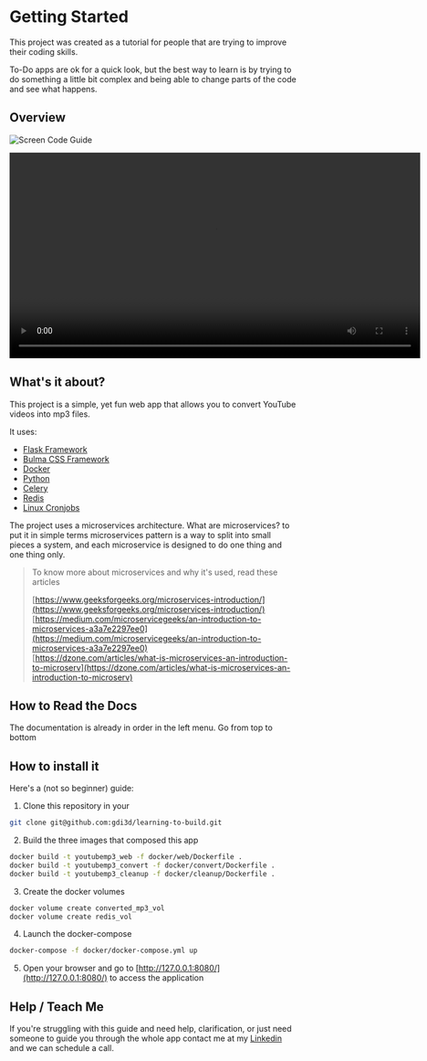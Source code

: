 # Getting Started

This project was created as a tutorial for people that are trying to improve their coding skills.

To-Do apps are ok for a quick look, but the best way to learn is by trying to do something a little bit complex and being able to change parts of the code and see what happens.

## Overview

![Screen Code Guide](/images/screen-code-guide.png)

<center>
<video width="720" controls>
  <source src="https://user-images.githubusercontent.com/4661798/181342079-e9b51d45-33b0-4e12-819f-12a9739495e0.mp4" type="video/mp4">
</video>
</center>

## What's it about?

This project is a simple, yet fun web app that allows you to convert YouTube videos into mp3 files.

It uses:

- [Flask Framework](https://flask.palletsprojects.com/en/2.1.x/)
- [Bulma CSS Framework](https://bulma.io/)
- [Docker](https://www.docker.com/get-started/)
- [Python](https://www.python.org/)
- [Celery](https://docs.celeryq.dev/en/stable/index.html)
- [Redis](https://redis.io/)
- [Linux Cronjobs](https://www.educba.com/cron-in-linux/)

The project uses a microservices architecture. What are microservices? to put it in simple terms microservices pattern is a way to split into small pieces a system, and each microservice is designed to do one thing and one thing only.

> To know more about microservices and why it's used, read these articles
> 
> [https://www.geeksforgeeks.org/microservices-introduction/](https://www.geeksforgeeks.org/microservices-introduction/)  
> [https://medium.com/microservicegeeks/an-introduction-to-microservices-a3a7e2297ee0](https://medium.com/microservicegeeks/an-introduction-to-microservices-a3a7e2297ee0)  
> [https://dzone.com/articles/what-is-microservices-an-introduction-to-microserv](https://dzone.com/articles/what-is-microservices-an-introduction-to-microserv)

## How to Read the Docs

The documentation is already in order in the left menu. Go from top to bottom

## How to install it

Here's a (not so beginner) guide:

1. Clone this repository in your
  
  ```bash
  git clone git@github.com:gdi3d/learning-to-build.git
  ```
   
2. Build the three images that composed this app  
  
  ```bash
  docker build -t youtubemp3_web -f docker/web/Dockerfile .
  docker build -t youtubemp3_convert -f docker/convert/Dockerfile .
  docker build -t youtubemp3_cleanup -f docker/cleanup/Dockerfile .
  ```
  
3. Create the docker volumes
   
  ```bash
  docker volume create converted_mp3_vol
  docker volume create redis_vol
  ```
    
4. Launch the docker-compose

  ```bash
  docker-compose -f docker/docker-compose.yml up
  ```
  
5. Open your browser and go to [http://127.0.0.1:8080/](http://127.0.0.1:8080/) to access the application

## Help / Teach Me

If you're struggling with this guide and need help, clarification, or just need someone to guide you through the whole app contact me at my [Linkedin](https://www.linkedin.com/in/adrianogalello/) and we can schedule a call.
